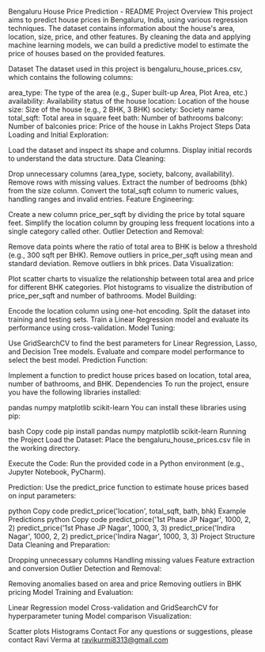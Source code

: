 Bengaluru House Price Prediction - README
Project Overview
This project aims to predict house prices in Bengaluru, India, using various regression techniques. The dataset contains information about the house's area, location, size, price, and other features. By cleaning the data and applying machine learning models, we can build a predictive model to estimate the price of houses based on the provided features.

Dataset
The dataset used in this project is bengaluru_house_prices.csv, which contains the following columns:

area_type: The type of the area (e.g., Super built-up Area, Plot Area, etc.)
availability: Availability status of the house
location: Location of the house
size: Size of the house (e.g., 2 BHK, 3 BHK)
society: Society name
total_sqft: Total area in square feet
bath: Number of bathrooms
balcony: Number of balconies
price: Price of the house in Lakhs
Project Steps
Data Loading and Initial Exploration:

Load the dataset and inspect its shape and columns.
Display initial records to understand the data structure.
Data Cleaning:

Drop unnecessary columns (area_type, society, balcony, availability).
Remove rows with missing values.
Extract the number of bedrooms (bhk) from the size column.
Convert the total_sqft column to numeric values, handling ranges and invalid entries.
Feature Engineering:

Create a new column price_per_sqft by dividing the price by total square feet.
Simplify the location column by grouping less frequent locations into a single category called other.
Outlier Detection and Removal:

Remove data points where the ratio of total area to BHK is below a threshold (e.g., 300 sqft per BHK).
Remove outliers in price_per_sqft using mean and standard deviation.
Remove outliers in bhk prices.
Data Visualization:

Plot scatter charts to visualize the relationship between total area and price for different BHK categories.
Plot histograms to visualize the distribution of price_per_sqft and number of bathrooms.
Model Building:

Encode the location column using one-hot encoding.
Split the dataset into training and testing sets.
Train a Linear Regression model and evaluate its performance using cross-validation.
Model Tuning:

Use GridSearchCV to find the best parameters for Linear Regression, Lasso, and Decision Tree models.
Evaluate and compare model performance to select the best model.
Prediction Function:

Implement a function to predict house prices based on location, total area, number of bathrooms, and BHK.
Dependencies
To run the project, ensure you have the following libraries installed:

pandas
numpy
matplotlib
scikit-learn
You can install these libraries using pip:

bash
Copy code
pip install pandas numpy matplotlib scikit-learn
Running the Project
Load the Dataset:
Place the bengaluru_house_prices.csv file in the working directory.

Execute the Code:
Run the provided code in a Python environment (e.g., Jupyter Notebook, PyCharm).

Prediction:
Use the predict_price function to estimate house prices based on input parameters:

python
Copy code
predict_price('location', total_sqft, bath, bhk)
Example Predictions
python
Copy code
predict_price('1st Phase JP Nagar', 1000, 2, 2)
predict_price('1st Phase JP Nagar', 1000, 3, 3)
predict_price('Indira Nagar', 1000, 2, 2)
predict_price('Indira Nagar', 1000, 3, 3)
Project Structure
Data Cleaning and Preparation:

Dropping unnecessary columns
Handling missing values
Feature extraction and conversion
Outlier Detection and Removal:

Removing anomalies based on area and price
Removing outliers in BHK pricing
Model Training and Evaluation:

Linear Regression model
Cross-validation and GridSearchCV for hyperparameter tuning
Model comparison
Visualization:

Scatter plots
Histograms
Contact
For any questions or suggestions, please contact Ravi Verma at ravikurmi8313@gmail.com
